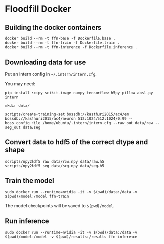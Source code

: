 # Floodfill Docker

## Building the docker containers

```shell
docker build --rm -t ffn-base -f Dockerfile.base .
docker build --rm -t ffn-train -f Dockerfile.train .
docker build --rm -t ffn-inference -f Dockerfile.inference .
```

## Downloading data for use

Put an intern config in `~/.intern/intern.cfg`.

You may need:

```shell
pip install scipy scikit-image numpy tensorflow h5py pillow absl-py intern
``` 


```shell
mkdir data/

scripts/create-training-set bossdb://kasthuri2015/ac4/em bossdb://kasthuri2015/ac4/neuron 512:1024/512:1024/0:99 --boss_config_file /home/ubuntu/.intern/intern.cfg --raw_out data/raw --seg_out data/seg
```

## Convert data to hdf5 of the correct dtype and shape

```shell
scripts/npy2hdf5 raw data/raw.npy data/raw.h5
scripts/npy2hdf5 seg data/seg.npy data/seg.h5
```

## Train the model

```shell
sudo docker run --runtime=nvidia -it -v $(pwd)/data:/data -v $(pwd)/model:/model ffn-train
```

The model checkpoints will be saved to `$(pwd)/model`.

## Run inference

```shell
sudo docker run --runtime=nvidia -it -v $(pwd)/data:/data -v $(pwd)/model:/model -v $(pwd)/results:/results ffn-inference
```
